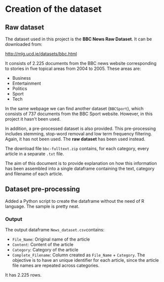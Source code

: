 Creation of the dataset
================

Raw dataset
-----------

The dataset used in this project is the **BBC News Raw Dataset**. It can be downloaded from:

<http://mlg.ucd.ie/datasets/bbc.html>

It consists of 2.225 documents from the BBC news website corresponding to stories in five topical areas from 2004 to 2005. These areas are:

-   Business
-   Entertainment
-   Politics
-   Sport
-   Tech

In the same webpage we can find another dataset (`BBCSport`), which consists of 737 documents from the BBC Sport website. However, in this project it hasn't been used.

In addition, a pre-processed dataset is also provided. This pre-processing includes stemming, stop-word removal and low term frequency filtering. Again, it has not been used. The **raw dataset** has been used instead.

The download file `bbc-fulltext.zip` contains, for each category, every article in a separate `.txt` file.

The aim of this document is to provide explanation on how this information has been assembled into a single dataframe containing the text, category and filename of each article.

Dataset pre-processing
----------------------

Added a Python script to create the dataframe without the need of R language. The sample is pretty neat.

### Output

The output dataframe `News_dataset.csv`contains:

-   `File_Name`: Original name of the article
-   `Content`: Content of the article
-   `Category`: Category of the article
-   `Complete_Filename`: Column created as `File_Name` + `Category`. The objective is to have an unique identifier for each article, since the article file names are repeated across categories.

It has 2.225 rows.
